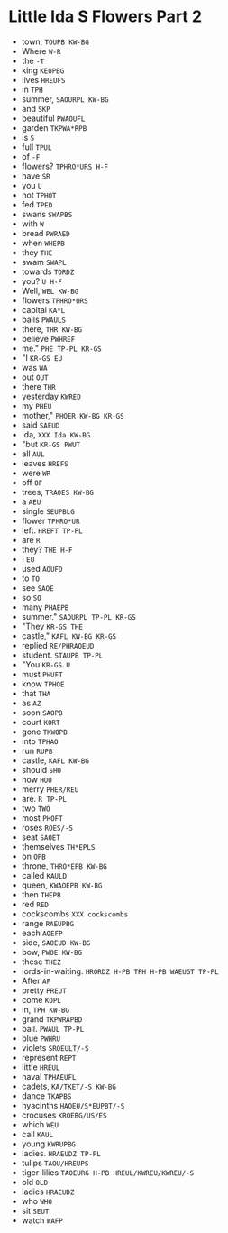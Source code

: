 # Little Ida S Flowers Part 2

* town, `TOUPB KW-BG`
* Where `W-R`
* the `-T`
* king `KEUPBG`
* lives `HREUFS`
* in `TPH`
* summer, `SAOURPL KW-BG`
* and `SKP`
* beautiful `PWAOUFL`
* garden `TKPWA*RPB`
* is `S`
* full `TPUL`
* of `-F`
* flowers? `TPHRO*URS H-F`
* have `SR`
* you `U`
* not `TPHOT`
* fed `TPED`
* swans `SWAPBS`
* with `W`
* bread `PWRAED`
* when `WHEPB`
* they `THE`
* swam `SWAPL`
* towards `TORDZ`
* you? `U H-F`
* Well, `WEL KW-BG`
* flowers `TPHRO*URS`
* capital `KA*L`
* balls `PWAULS`
* there, `THR KW-BG`
* believe `PWHREF`
* me." `PHE TP-PL KR-GS`
* "I `KR-GS EU`
* was `WA`
* out `OUT`
* there `THR`
* yesterday `KWRED`
* my `PHEU`
* mother," `PHOER KW-BG KR-GS`
* said `SAEUD`
* Ida, `XXX Ida KW-BG`
* "but `KR-GS PWUT`
* all `AUL`
* leaves `HREFS`
* were `WR`
* off `OF`
* trees, `TRAOES KW-BG`
* a `AEU`
* single `SEUPBLG`
* flower `TPHRO*UR`
* left. `HREFT TP-PL`
* are `R`
* they? `THE H-F`
* I `EU`
* used `AOUFD`
* to `TO`
* see `SAOE`
* so `SO`
* many `PHAEPB`
* summer." `SAOURPL TP-PL KR-GS`
* "They `KR-GS THE`
* castle," `KAFL KW-BG KR-GS`
* replied `RE/PHRAOEUD`
* student. `STAUPB TP-PL`
* "You `KR-GS U`
* must `PHUFT`
* know `TPHOE`
* that `THA`
* as `AZ`
* soon `SAOPB`
* court `KORT`
* gone `TKWOPB`
* into `TPHAO`
* run `RUPB`
* castle, `KAFL KW-BG`
* should `SHO`
* how `HOU`
* merry `PHER/REU`
* are. `R TP-PL`
* two `TWO`
* most `PHOFT`
* roses `ROES/-S`
* seat `SAOET`
* themselves `TH*EPLS`
* on `OPB`
* throne, `THRO*EPB KW-BG`
* called `KAULD`
* queen, `KWAOEPB KW-BG`
* then `THEPB`
* red `RED`
* cockscombs `XXX cockscombs`
* range `RAEUPBG`
* each `AOEFP`
* side, `SAOEUD KW-BG`
* bow, `PWOE KW-BG`
* these `THEZ`
* lords-in-waiting. `HRORDZ H-PB TPH H-PB WAEUGT TP-PL`
* After `AF`
* pretty `PREUT`
* come `KOPL`
* in, `TPH KW-BG`
* grand `TKPWRAPBD`
* ball. `PWAUL TP-PL`
* blue `PWHRU`
* violets `SROEULT/-S`
* represent `REPT`
* little `HREUL`
* naval `TPHAEUFL`
* cadets, `KA/TKET/-S KW-BG`
* dance `TKAPBS`
* hyacinths `HAOEU/S*EUPBT/-S`
* crocuses `KROEBG/US/ES`
* which `WEU`
* call `KAUL`
* young `KWRUPBG`
* ladies. `HRAEUDZ TP-PL`
* tulips `TAOU/HREUPS`
* tiger-lilies `TAOEURG H-PB HREUL/KWREU/KWREU/-S`
* old `OLD`
* ladies `HRAEUDZ`
* who `WHO`
* sit `SEUT`
* watch `WAFP`
